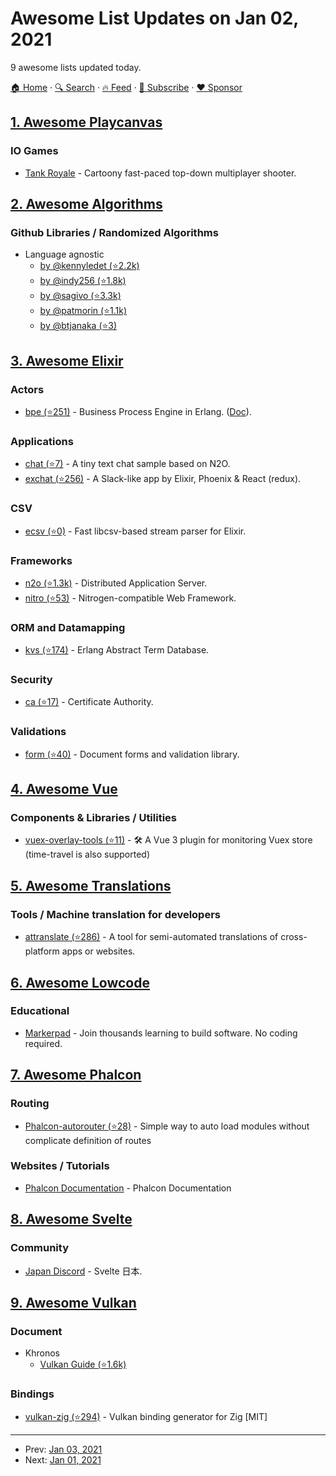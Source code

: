 # Awesome List Updates on Jan 02, 2021

9 awesome lists updated today.

[🏠 Home](/README.md) · [🔍 Search](https://www.trackawesomelist.com/search/) · [🔥 Feed](https://www.trackawesomelist.com/rss.xml) · [📮 Subscribe](https://trackawesomelist.us17.list-manage.com/subscribe?u=d2f0117aa829c83a63ec63c2f&id=36a103854c) · [❤️  Sponsor](https://github.com/sponsors/theowenyoung)



## [1. Awesome Playcanvas](/content/playcanvas/awesome-playcanvas/README.md)

### IO Games

*   [Tank Royale](https://tankroyale.io/) - Cartoony fast-paced top-down multiplayer shooter.

## [2. Awesome Algorithms](/content/tayllan/awesome-algorithms/README.md)

### Github Libraries / Randomized Algorithms

*   Language agnostic
    *   [by @kennyledet (⭐2.2k)](https://github.com/kennyledet/Algorithm-Implementations)
    *   [by @indy256 (⭐1.8k)](https://github.com/indy256/codelibrary)
    *   [by @sagivo (⭐3.3k)](https://github.com/sagivo/algorithms)
    *   [by @patmorin (⭐1.1k)](https://github.com/patmorin/ods)
    *   [by @btjanaka (⭐3)](https://github.com/btjanaka/algorithm-problems)

## [3. Awesome Elixir](/content/h4cc/awesome-elixir/README.md)

### Actors

*   [bpe (⭐251)](https://github.com/spawnproc/bpe) - Business Process Engine in Erlang. ([Doc](https://bpe.n2o.dev)).

### Applications

*   [chat (⭐7)](https://github.com/synrc/chat) - A tiny text chat sample based on N2O.
*   [exchat (⭐256)](https://github.com/tony612/exchat) - A Slack-like app by Elixir, Phoenix & React (redux).

### CSV

*   [ecsv (⭐0)](https://github.com/erpuno/ecsv) - Fast libcsv-based stream parser for Elixir.

### Frameworks

*   [n2o (⭐1.3k)](https://github.com/synrc/n2o) - Distributed Application Server.
*   [nitro (⭐53)](https://github.com/synrc/nitro) - Nitrogen-compatible Web Framework.

### ORM and Datamapping

*   [kvs (⭐174)](https://github.com/synrc/kvs) - Erlang Abstract Term Database.

### Security

*   [ca (⭐17)](https://github.com/synrc/ca) - Certificate Authority.

### Validations

*   [form (⭐40)](https://github.com/synrc/form) - Document forms and validation library.

## [4. Awesome Vue](/content/vuejs/awesome-vue/README.md)

### Components & Libraries / Utilities

*   [vuex-overlay-tools (⭐11)](https://github.com/Mirazex/vuex-overlay) - 🛠 A Vue 3 plugin for monitoring Vuex store (time-travel is also supported)

## [5. Awesome Translations](/content/mbiesiad/awesome-translations/README.md)

### Tools / Machine translation for developers

*   [attranslate (⭐286)](https://github.com/fkirc/attranslate) - A tool for semi-automated translations of cross-platform apps or websites.

## [6. Awesome Lowcode](/content/antdimot/awesome-lowcode/README.md)

### Educational

*   [Markerpad](https://www.makerpad.co/) - Join thousands learning to build software. No coding required.

## [7. Awesome Phalcon](/content/phalcon/awesome-phalcon/README.md)

### Routing

*   [Phalcon-autorouter (⭐28)](https://github.com/kahur/Phalcon-autorouter) - Simple way to auto load modules without complicate definition of routes

### Websites / Tutorials

*   [Phalcon Documentation](https://docs.phalcon.io/4.0/en/introduction) - Phalcon Documentation

## [8. Awesome Svelte](/content/TheComputerM/awesome-svelte/README.md)

### Community

*   [Japan Discord](https://discord.com/invite/YTXq3ZtBbx) - Svelte 日本.

## [9. Awesome Vulkan](/content/vinjn/awesome-vulkan/README.md)

### Document

*   Khronos
    *   [Vulkan Guide (⭐1.6k)](https://github.com/KhronosGroup/Vulkan-Guide)

### Bindings

*   [vulkan-zig (⭐294)](https://github.com/Snektron/vulkan-zig) - Vulkan binding generator for Zig \[MIT]

---

- Prev: [Jan 03, 2021](/content/2021/01/03/README.md)
- Next: [Jan 01, 2021](/content/2021/01/01/README.md)